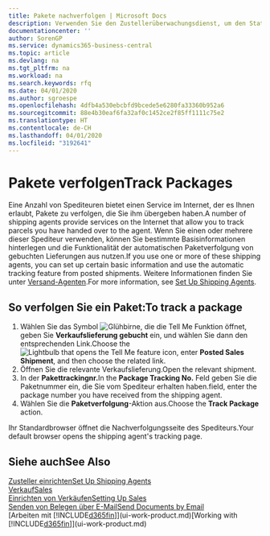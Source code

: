 ```yaml
---
title: Pakete nachverfolgen | Microsoft Docs
description: Verwenden Sie den Zustellerüberwachungsdienst, um den Status einer Lieferung anzuzeigen.
documentationcenter: ''
author: SorenGP
ms.service: dynamics365-business-central
ms.topic: article
ms.devlang: na
ms.tgt_pltfrm: na
ms.workload: na
ms.search.keywords: rfq
ms.date: 04/01/2020
ms.author: sgroespe
ms.openlocfilehash: 4dfb4a530ebcbfd9bcede5e6280fa33360b952a6
ms.sourcegitcommit: 88e4b30eaf6fa32af0c1452ce2f85ff1111c75e2
ms.translationtype: HT
ms.contentlocale: de-CH
ms.lasthandoff: 04/01/2020
ms.locfileid: "3192641"
---
```

# <a name="track-packages"></a><span data-ttu-id="d997c-103">Pakete verfolgen</span><span class="sxs-lookup"><span data-stu-id="d997c-103">Track Packages</span></span>
<span data-ttu-id="d997c-104">Eine Anzahl von Spediteuren bietet einen Service im Internet, der es Ihnen erlaubt, Pakete zu verfolgen, die Sie ihm übergeben haben.</span><span class="sxs-lookup"><span data-stu-id="d997c-104">A number of shipping agents provide services on the Internet that allow you to track parcels you have handed over to the agent.</span></span> <span data-ttu-id="d997c-105">Wenn Sie einen oder mehrere dieser Spediteur verwenden, können Sie bestimmte Basisinformationen hinterlegen und die Funktionalität der automatischen Paketverfolgung von gebuchten Lieferungen aus nutzen.</span><span class="sxs-lookup"><span data-stu-id="d997c-105">If you use one or more of these shipping agents, you can set up certain basic information and use the automatic tracking feature from posted shipments.</span></span> <span data-ttu-id="d997c-106">Weitere Informationen finden Sie unter [Versand-Agenten](sales-how-to-set-up-shipping-agents.md).</span><span class="sxs-lookup"><span data-stu-id="d997c-106">For more information, see [Set Up Shipping Agents](sales-how-to-set-up-shipping-agents.md).</span></span>  

## <a name="to-track-a-package"></a><span data-ttu-id="d997c-107">So verfolgen Sie ein Paket:</span><span class="sxs-lookup"><span data-stu-id="d997c-107">To track a package</span></span>
1. <span data-ttu-id="d997c-108">Wählen Sie das Symbol ![Glühbirne, die die Tell Me Funktion öffnet](media/ui-search/search_small.png "Tell Me-Funktion"), geben Sie **Verkaufslieferung gebucht** ein, und wählen Sie dann den entsprechenden Link.</span><span class="sxs-lookup"><span data-stu-id="d997c-108">Choose the ![Lightbulb that opens the Tell Me feature](media/ui-search/search_small.png "Tell me what you want to do") icon, enter **Posted Sales Shipment**, and then choose the related link.</span></span>
2. <span data-ttu-id="d997c-109">Öffnen Sie die relevante Verkaufslieferung.</span><span class="sxs-lookup"><span data-stu-id="d997c-109">Open the relevant shipment.</span></span>
3. <span data-ttu-id="d997c-110">In der **Pakettrackingnr.**</span><span class="sxs-lookup"><span data-stu-id="d997c-110">In the **Package Tracking No.**</span></span> <span data-ttu-id="d997c-111">Feld geben Sie die Paketnummer ein, die Sie vom Spediteur erhalten haben.</span><span class="sxs-lookup"><span data-stu-id="d997c-111">field, enter the package number you have received from the shipping agent.</span></span>
4. <span data-ttu-id="d997c-112">Wählen Sie die **Paketverfolgung**-Aktion aus.</span><span class="sxs-lookup"><span data-stu-id="d997c-112">Choose the **Track Package** action.</span></span>

<span data-ttu-id="d997c-113">Ihr Standardbrowser öffnet die Nachverfolgungsseite des Spediteurs.</span><span class="sxs-lookup"><span data-stu-id="d997c-113">Your default browser opens the shipping agent's tracking page.</span></span>

## <a name="see-also"></a><span data-ttu-id="d997c-114">Siehe auch</span><span class="sxs-lookup"><span data-stu-id="d997c-114">See Also</span></span>
[<span data-ttu-id="d997c-115">Zusteller einrichten</span><span class="sxs-lookup"><span data-stu-id="d997c-115">Set Up Shipping Agents</span></span>](sales-how-to-set-up-shipping-agents.md)  
[<span data-ttu-id="d997c-116">Verkauf</span><span class="sxs-lookup"><span data-stu-id="d997c-116">Sales</span></span>](sales-manage-sales.md)  
[<span data-ttu-id="d997c-117">Einrichten von Verkäufen</span><span class="sxs-lookup"><span data-stu-id="d997c-117">Setting Up Sales</span></span>](sales-setup-sales.md)  
[<span data-ttu-id="d997c-118">Senden von Belegen über E-Mail</span><span class="sxs-lookup"><span data-stu-id="d997c-118">Send Documents by Email</span></span>](ui-how-send-documents-email.md)  
<span data-ttu-id="d997c-119">[Arbeiten mit [!INCLUDE[d365fin](includes/d365fin_md.md)]](ui-work-product.md)</span><span class="sxs-lookup"><span data-stu-id="d997c-119">[Working with [!INCLUDE[d365fin](includes/d365fin_md.md)]](ui-work-product.md)</span></span>
